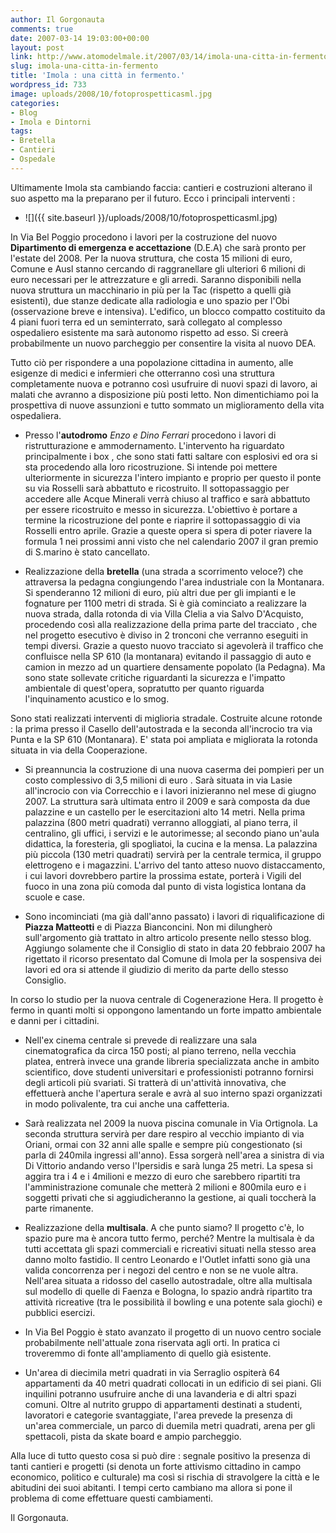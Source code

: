 ```yaml
---
author: Il Gorgonauta
comments: true
date: 2007-03-14 19:03:00+00:00
layout: post
link: http://www.atomodelmale.it/2007/03/14/imola-una-citta-in-fermento/
slug: imola-una-citta-in-fermento
title: 'Imola : una città in fermento.'
wordpress_id: 733
image: uploads/2008/10/fotoprospetticasml.jpg
categories:
- Blog
- Imola e Dintorni
tags:
- Bretella
- Cantieri
- Ospedale
---
```


Ultimamente Imola sta cambiando faccia: cantieri e costruzioni alterano il suo aspetto ma la preparano per il futuro. Ecco i principali interventi :

	
  * ![]({{ site.baseurl }}/uploads/2008/10/fotoprospetticasml.jpg)

In Via Bel Poggio procedono i lavori per la costruzione del nuovo **Dipartimento di emergenza e accettazione** (D.E.A) che sarà pronto per l'estate del 2008. Per la nuova struttura, che costa 15 milioni di euro, Comune e Ausl stanno cercando di raggranellare gli ulteriori 6 milioni di euro necessari per le attrezzature e gli arredi. Saranno disponibili nella nuova struttura un macchinario in più per la Tac (rispetto a quelli già esistenti), due stanze dedicate alla radiologia e uno spazio per l'Obi (osservazione breve e intensiva). L'edifico, un blocco compatto costituito da 4 piani fuori terra ed un seminterrato, sarà collegato al complesso ospedaliero esistente ma sarà autonomo rispetto ad esso. Si creerà probabilmente un nuovo parcheggio per consentire la visita al nuovo DEA.

Tutto ciò per rispondere a una popolazione cittadina in aumento, alle esigenze di medici e infermieri che otterranno così una struttura completamente nuova e potranno così usufruire di nuovi spazi di lavoro, ai malati che avranno a disposizione più posti letto. Non dimentichiamo poi la prospettiva di nuove assunzioni e tutto sommato un miglioramento della vita ospedaliera.

	
  * Presso l'**autodromo** _Enzo e Dino Ferrari_ procedono i lavori di ristrutturazione e ammodernamento. L'intervento ha riguardato principalmente i box , che sono stati fatti saltare con esplosivi ed ora si sta procedendo alla loro ricostruzione. Si intende poi mettere ulteriormente in sicurezza l'intero impianto e proprio per questo il ponte su via Rosselli sarà abbattuto e ricostruito. Il sottopassaggio per accedere alle Acque Minerali verrà chiuso al traffico e sarà abbattuto per essere ricostruito e messo in sicurezza. L'obiettivo è portare a termine la ricostruzione del ponte e riaprire il sottopassaggio di via Rosselli entro aprile. Grazie a queste opera si spera di poter riavere la formula 1 nei prossimi anni visto che nel calendario 2007 il gran premio di S.marino è stato cancellato.

	
  * Realizzazione della **bretella** (una strada a scorrimento veloce?) che attraversa la pedagna congiungendo l'area industriale con la Montanara. Si spenderanno 12 milioni di euro, più altri due per gli impianti e le fognature per 1100 metri di strada. Si è già cominciato a realizzare la nuova strada, dalla rotonda di via Villa Clelia a via Salvo D'Acquisto, procedendo così alla realizzazione della prima parte del tracciato , che nel progetto esecutivo è diviso in 2 tronconi che verranno eseguiti in tempi diversi. Grazie a questo nuovo tracciato si agevolerà il traffico che confluisce nella SP 610 (la montanara) evitando il passaggio di auto e camion in mezzo ad un quartiere densamente popolato (la Pedagna). Ma sono state sollevate critiche riguardanti la sicurezza e l'impatto ambientale di quest'opera, sopratutto per quanto riguarda l'inquinamento acustico e lo smog.

Sono stati realizzati interventi di miglioria stradale. Costruite alcune rotonde : la prima presso il Casello dell'autostrada e la seconda all'incrocio tra via Punta e la SP 610 (Montanara). E' stata poi ampliata e migliorata la rotonda situata in via della Cooperazione.

	
  * Si preannuncia la costruzione di una nuova caserma dei pompieri per un costo complessivo di 3,5 milioni di euro . Sarà situata in via Lasie all'incrocio con via Correcchio e i lavori inizieranno nel mese di giugno 2007. La struttura sarà ultimata entro il 2009 e sarà composta da due palazzine e un castello per le esercitazioni alto 14 metri. Nella prima palazzina (800 metri quadrati) verranno alloggiati, al piano terra, il centralino, gli uffici, i servizi e le autorimesse; al secondo piano un'aula didattica, la foresteria, gli spogliatoi, la cucina e la mensa. La palazzina più piccola (130 metri quadrati) servirà per la centrale termica, il gruppo elettrogeno e i magazzini. L'arrivo del tanto atteso nuovo distaccamento, i cui lavori dovrebbero partire la prossima estate, porterà i Vigili del fuoco in una zona più comoda dal punto di vista logistica lontana da scuole e case.

	
  * Sono incominciati (ma già dall'anno passato) i lavori di riqualificazione di **Piazza Matteotti** e di Piazza Bianconcini. Non mi dilungherò sull'argomento già trattato in altro articolo presente nello stesso blog. Aggiungo solamente che il Consiglio di stato in data 20 febbraio 2007 ha rigettato il ricorso presentato dal Comune di Imola per la sospensiva dei lavori ed ora si attende il giudizio di merito da parte dello stesso Consiglio.

In corso lo studio per la nuova centrale di Cogenerazione Hera. Il progetto è fermo in quanti molti si oppongono lamentando un forte impatto ambientale e danni per i cittadini.

	
  * Nell'ex cinema centrale si prevede di realizzare una sala cinematografica da circa 150 posti; al piano terreno, nella vecchia platea, entrerà invece una grande libreria specializzata anche in ambito scientifico, dove studenti universitari e professionisti potranno fornirsi degli articoli più svariati. Si tratterà di un'attività innovativa, che effettuerà anche l'apertura serale e avrà al suo interno spazi organizzati in modo polivalente, tra cui anche una caffetteria.

	
  * Sarà realizzata nel 2009 la nuova piscina comunale in Via Ortignola. La seconda struttura servirà per dare respiro al vecchio impianto di via Oriani, ormai con 32 anni alle spalle e sempre più congestionato (si parla di 240mila ingressi all'anno). Essa sorgerà nell'area a sinistra di via Di Vittorio andando verso l'Ipersidis e sarà lunga 25 metri. La spesa si aggira tra i 4 e i 4milioni e mezzo di euro che sarebbero ripartiti tra l'amministrazione comunale che metterà 2 milioni e 800mila euro e i soggetti privati che si aggiudicheranno la gestione, ai quali toccherà la parte rimanente.

	
  * Realizzazione della **multisala**. A che punto siamo? Il progetto c'è, lo spazio pure ma è ancora tutto fermo, perché? Mentre la multisala è da tutti accettata gli spazi commerciali e ricreativi situati nella stesso area danno molto fastidio. Il centro Leonardo e l'Outlet infatti sono già una valida concorrenza per i negozi del centro e non se ne vuole altra. Nell'area situata a ridosso del casello autostradale, oltre alla multisala sul modello di quelle di Faenza e Bologna, lo spazio andrà ripartito tra attività ricreative (tra le possibilità il bowling e una potente sala giochi) e pubblici esercizi.

	
  * In Via Bel Poggio è stato avanzato il progetto di un nuovo centro sociale probabilmente nell'attuale zona riservata agli orti. In pratica ci troveremmo di fonte all'ampliamento di quello già esistente.

	
  * Un'area di diecimila metri quadrati in via Serraglio ospiterà 64 appartamenti da 40 metri quadrati collocati in un edificio di sei piani. Gli inquilini potranno usufruire anche di una lavanderia e di altri spazi comuni. Oltre al nutrito gruppo di appartamenti destinati a studenti, lavoratori e categorie svantaggiate, l'area prevede la presenza di un'area commerciale, un parco di duemila metri quadrati, arena per gli spettacoli, pista da skate board e ampio parcheggio.

Alla luce di tutto questo cosa si può dire : segnale positivo la presenza di tanti cantieri e progetti (si denota un forte attivismo cittadino in campo economico, politico e culturale) ma così si rischia di stravolgere la città e le abitudini dei suoi abitanti. I tempi certo cambiano ma allora si pone il problema di come effettuare questi cambiamenti.

Il Gorgonauta.
